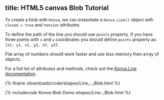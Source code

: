 ## title: HTML5 canvas Blob Tutorial

To create a blob with `Konva`, we can instantiate a `Konva.Line()` object with `closed = true` and `tension` attributes.

To define the path of the line you should use `points` property. If you have three points with `x` and `y` coordinates you should define `points` property as: `[x1, y1, x2, y2, x3, y3]`.

Flat array of numbers should work faster and use less memory then array of objects.

For a full list of attributes and methods, check out the [Konva.Line documentation](https://konvajs.github.io/api/Konva.Line.html).

{% iframe /downloads/code/shapes/Line\_-_Blob.html %}

{% include*code Konva Blob Demo shapes/Line*-\_Blob.html %}
